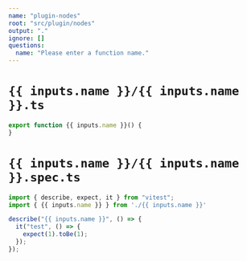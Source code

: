 ```yaml
---
name: "plugin-nodes"
root: "src/plugin/nodes"
output: "."
ignore: []
questions:
  name: "Please enter a function name."
---
```


# `{{ inputs.name }}/{{ inputs.name }}.ts`

```typescript
export function {{ inputs.name }}() {
}

```

# `{{ inputs.name }}/{{ inputs.name }}.spec.ts`

```typescript
import { describe, expect, it } from "vitest";
import { {{ inputs.name }} } from './{{ inputs.name }}'

describe("{{ inputs.name }}", () => {
  it("test", () => {
    expect(1).toBe(1);
  });
});

```
